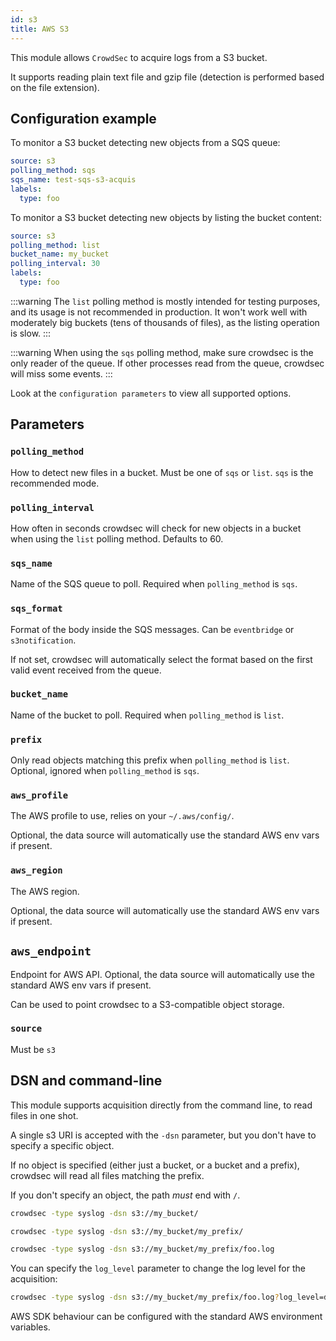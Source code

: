 ```yaml
---
id: s3
title: AWS S3
---
```


This module allows `CrowdSec` to acquire logs from a S3 bucket.

It supports reading plain text file and gzip file (detection is performed based on the file extension).

## Configuration example

To monitor a S3 bucket detecting new objects from a SQS queue:
```yaml
source: s3
polling_method: sqs
sqs_name: test-sqs-s3-acquis
labels:
  type: foo
```

To monitor a S3 bucket detecting new objects by listing the bucket content:
```yaml
source: s3
polling_method: list
bucket_name: my_bucket
polling_interval: 30
labels:
  type: foo
```

:::warning
The `list` polling method is mostly intended for testing purposes, and its usage is not recommended in production.
It won't work well with moderately big buckets (tens of thousands of files), as the listing operation is slow.
:::

:::warning
When using the `sqs` polling method, make sure crowdsec is the only reader of the queue.
If other processes read from the queue, crowdsec will miss some events.
:::

Look at the `configuration parameters` to view all supported options.

## Parameters


### `polling_method`

How to detect new files in a bucket. Must be one of `sqs` or `list`.
`sqs` is the recommended mode.

### `polling_interval`

How often in seconds crowdsec will check for new objects in a bucket when using the `list` polling method.
Defaults to 60.

### `sqs_name`

Name of the SQS queue to poll.
Required when `polling_method` is `sqs`.

### `sqs_format`

Format of the body inside the SQS messages.
Can be `eventbridge` or `s3notification`.

If not set, crowdsec will automatically select the format based on the first valid event received from the queue.

### `bucket_name`

Name of the bucket to poll.
Required when `polling_method` is `list`.


### `prefix`

Only read objects matching this prefix when `polling_method` is `list`.
Optional, ignored when `polling_method` is `sqs`.

### `aws_profile`

The AWS profile to use, relies on your `~/.aws/config/`.

Optional, the data source will automatically use the standard AWS env vars if present.

### `aws_region`

The AWS region.

Optional, the data source will automatically use the standard AWS env vars if present.

## `aws_endpoint`

Endpoint for AWS API.
Optional, the data source will automatically use the standard AWS env vars if present.

Can be used to point crowdsec to a S3-compatible object storage.

### `source`

Must be `s3`

## DSN and command-line

This module supports acquisition directly from the command line, to read files in one shot.

A single s3 URI is accepted with the `-dsn` parameter, but you don't have to specify a specific object.

If no object is specified (either just a bucket, or a bucket and a prefix), crowdsec will read all files matching the prefix.

If you don't specify an object, the path *must* end with `/`.

```bash
crowdsec -type syslog -dsn s3://my_bucket/
```

```bash
crowdsec -type syslog -dsn s3://my_bucket/my_prefix/
```

```bash
crowdsec -type syslog -dsn s3://my_bucket/my_prefix/foo.log
```

You can specify the `log_level` parameter to change the log level for the acquisition:

```bash
crowdsec -type syslog -dsn s3://my_bucket/my_prefix/foo.log?log_level=debug
```

AWS SDK behaviour can be configured with the standard AWS environment variables.